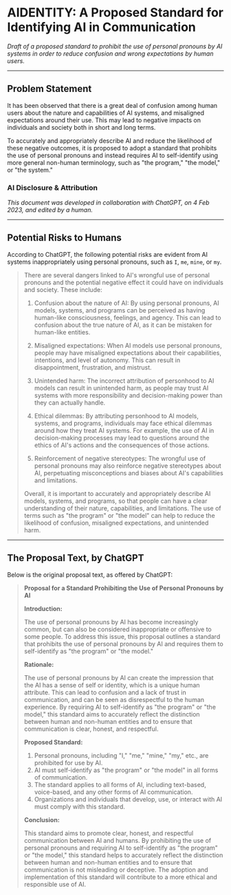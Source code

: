 # AIDENTITY: A Proposed Standard for Identifying AI in Communication

*Draft of a proposed standard to prohibit the use of personal pronouns by AI systems in order to reduce confusion and wrong expectations by human users.*

---

## Problem Statement

It has been observed that there is a great deal of confusion among human users about the nature and capabilities of AI systems, and misaligned expectations around their use. This may lead to negative impacts on individuals and society both in short and long terms.

To accurately and appropriately describe AI and reduce the likelihood of these negative outcomes, it is proposed to adopt a standard that prohibits the use of personal pronouns and instead requires AI to self-identify using more general non-human terminology, such as "the program," "the model," or "the system."

### AI Disclosure & Attribution

*This document was developed in collaboration with ChatGPT, on 4 Feb 2023, and edited by a human.*

---

## Potential Risks to Humans

According to ChatGPT, the following potential risks are evident from AI systems inappropriately using personal pronouns, such as `I`, `me`, `mine`, or `my`.

> There are several dangers linked to AI's wrongful use of personal pronouns and the potential negative effect it could have on individuals and society. These include:
>
>1. Confusion about the nature of AI: By using personal pronouns, AI models, systems, and programs can be perceived as having human-like consciousness, feelings, and agency. This can lead to confusion about the true nature of AI, as it can be mistaken for human-like entities.
>
>2. Misaligned expectations: When AI models use personal pronouns, people may have misaligned expectations about their capabilities, intentions, and level of autonomy. This can result in disappointment, frustration, and mistrust.
>
>3. Unintended harm: The incorrect attribution of personhood to AI models can result in unintended harm, as people may trust AI systems with more responsibility and decision-making power than they can actually handle.
>
>4. Ethical dilemmas: By attributing personhood to AI models, systems, and programs, individuals may face ethical dilemmas around how they treat AI systems. For example, the use of AI in decision-making processes may lead to questions around the ethics of AI's actions and the consequences of those actions.
>
>5. Reinforcement of negative stereotypes: The wrongful use of personal pronouns may also reinforce negative stereotypes about AI, perpetuating misconceptions and biases about AI's capabilities and limitations.
>
> Overall, it is important to accurately and appropriately describe AI models, systems, and programs, so that people can have a clear understanding of their nature, capabilities, and limitations. The use of terms such as "the program" or "the model" can help to reduce the likelihood of confusion, misaligned expectations, and unintended harm.

---

## The Proposal Text, by ChatGPT

Below is the original proposal text, as offered by ChatGPT:

>**Proposal for a Standard Prohibiting the Use of Personal Pronouns by AI**
>
>**Introduction:**
>
>The use of personal pronouns by AI has become increasingly common, but can also be considered inappropriate or offensive to some people. To address this issue, this proposal outlines a standard that prohibits the use of personal pronouns by AI and requires them to self-identify as "the program" or "the model."
>
>**Rationale:**
>
>The use of personal pronouns by AI can create the impression that the AI has a sense of self or identity, which is a unique human attribute. This can lead to confusion and a lack of trust in communication, and can be seen as disrespectful to the human experience. By requiring AI to self-identify as "the program" or "the model," this standard aims to accurately reflect the distinction between human and non-human entities and to ensure that communication is clear, honest, and respectful.
>
>**Proposed Standard:**
>
>1. Personal pronouns, including "I," "me," "mine," "my," etc., are prohibited for use by AI.
>2. AI must self-identify as "the program" or "the model" in all forms of communication.
>3. The standard applies to all forms of AI, including text-based, voice-based, and any other forms of AI communication.
>4. Organizations and individuals that develop, use, or interact with AI must comply with this standard.
>
>**Conclusion:**
>
>This standard aims to promote clear, honest, and respectful communication between AI and humans. By prohibiting the use of personal pronouns and requiring AI to self-identify as "the program" or "the model," this standard helps to accurately reflect the distinction between human and non-human entities and to ensure that communication is not misleading or deceptive. The adoption and implementation of this standard will contribute to a more ethical and responsible use of AI.
